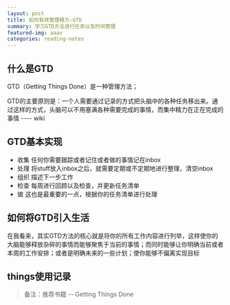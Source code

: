 ```yaml
---
layout: post
title: 如何有效管理精力-GTD
summary: 学习GTD方法进行任务以及时间管理
featured-img: aaav
categories: reading-notes
---
```


## 什么是GTD

GTD（Getting Things Done）是一种管理方法；

GTD的主要原则是：一个人需要通过记录的方式把头脑中的各种任务移出来。通过这样的方式，头脑可以不用塞满各种需要完成的事情，而集中精力在正在完成的事情 ---- wiki


## GTD基本实现

* 收集
	任何你需要跟踪或者记住或者做的事情记在inbox
* 处理
	将stuff放入inbox之后，就需要定期或不定期地进行整理，清空inbox
* 组织
	描述下一步工作
* 检查
	每周进行回顾以及检查，并更新任务清单
* 做
	这也是最重要的一点，根据你的任务清单进行处理

## 如何将GTD引入生活

在我看来，其实GTD方法的核心就是将你的所有工作内容进行列举，这样使你的大脑能够释放杂碎的事情而能够聚焦于当前的事情；而同时能够让你明确当前或者本周的工作安排；或者是明确未来的一些计划；使你能够不偏离实现目标

## things使用记录


>备注：推荐书籍 -- Getting Things Done




